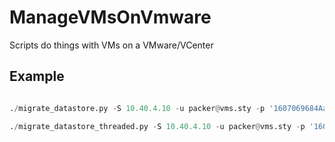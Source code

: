 # ManageVMsOnVmware
Scripts do things with VMs on a VMware/VCenter

## Example
```./migrate_datastore_threaded.py -S "<HOSTorIPofVcenter>" -u "<username>" -p'<password>'  -s '<soucePool>' -d '<destinationPool>'   -t <numthreads>  -x "exclude" -n

./migrate_datastore.py -S 10.40.4.10 -u packer@vms.sty -p '1607069684Aa$' -s poolRED01-NFS-esx01-nobackup -d poolGreen-NFS-esx01-nobackup --dryrun

./migrate_datastore_threaded.py -S 10.40.4.10 -u packer@vms.sty -p '1607069684Aa$'  -s poolRED01-NFS-esx01-nobackup -d poolGreen-NFS-esx01-nobackup  --powerstate off -t 4 -x 'delete|test|off_|unused' -n
```
